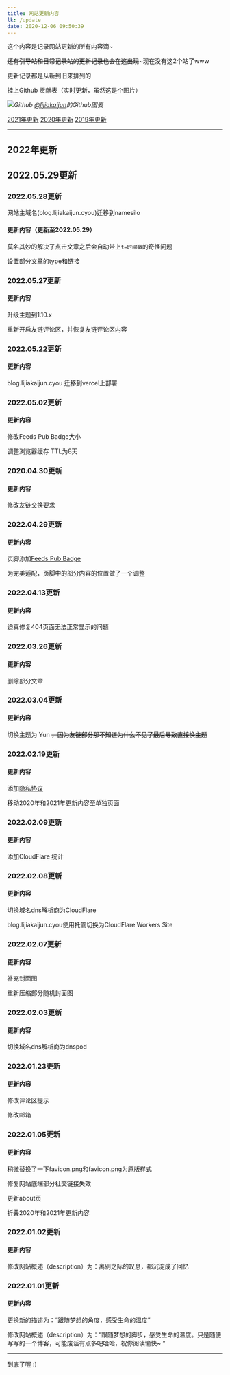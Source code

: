 ```yaml
---
title: 网站更新内容
lk: /update
date: 2020-12-06 09:50:39
---
```


这个内容是记录网站更新的所有内容滴~

~~还有引导站和日常记录站的更新记录也会在这出现~~~现在没有这2个站了www

更新记录都是从新到旧来排列的

挂上Github 贡献表（实时更新，虽然这是个图片）

![](https://ghchart.rshah.org/lijiakaijun)_Github [@lijiakaijun](https://github.com/lijiakaijun)的Github图表_

[2021年更新](/update/2021) [2020年更新](/update/2020) [2019年更新](/update/2019)

---

## 2022年更新

## 2022.05.29更新

### 2022.05.28更新

网站主域名(blog.lijiakaijun.cyou)迁移到namesilo

<!--修改域名管理者等-->

<!--修改部分内容-->

#### 更新内容（更新至2022.05.29）

莫名其妙的解决了点击文章之后会自动带上`t=时间戳`的奇怪问题

设置部分文章的type和链接

### 2022.05.27更新

#### 更新内容

升级主题到1.10.x

重新开启友链评论区，并恢复友链评论区内容

### 2022.05.22更新

#### 更新内容

blog.lijiakaijun.cyou 迁移到vercel上部署

### 2022.05.02更新

#### 更新内容

修改Feeds Pub Badge大小

调整浏览器缓存 TTL为8天

### 2020.04.30更新

#### 更新内容

修改友链交换要求

### 2022.04.29更新

#### 更新内容

页脚添加[Feeds Pub Badge](https://badge.feeds.pub/)

为完美适配，页脚中的部分内容的位置做了一个调整

### 2022.04.13更新

#### 更新内容

迫真修复404页面无法正常显示的问题

### 2022.03.26更新

#### 更新内容

删除部分文章

### 2022.03.04更新

#### 更新内容

切换主题为 Yun ~~，因为友链部分那不知道为什么不见了最后导致直接换主题~~

### 2022.02.19更新

#### 更新内容

添加[隐私协议](/privacy-policy)

移动2020年和2021年更新内容至单独页面

### 2022.02.09更新

#### 更新内容

添加CloudFlare 统计

### 2022.02.08更新

#### 更新内容

切换域名dns解析商为CloudFlare

blog.lijiakaijun.cyou使用托管切换为CloudFlare Workers Site

### 2022.02.07更新

#### 更新内容

补充封面图

重新压缩部分随机封面图

### 2022.02.03更新

#### 更新内容

切换域名dns解析商为dnspod

### 2022.01.23更新

#### 更新内容

修改评论区提示

修改邮箱

### 2022.01.05更新

#### 更新内容

稍微替换了一下favicon.png和favicon.png为原版样式

修复网站底端部分社交链接失效

更新about页

折叠2020年和2021年更新内容

### 2022.01.02更新

#### 更新内容

修改网站概述（description）为：离别之际的叹息，都沉淀成了回忆

### 2022.01.01更新

#### 更新内容

更换新的描述为：“跟随梦想的角度，感受生命的温度”

修改网站概述（description）为：“跟随梦想的脚步，感受生命的温度。只是随便写写的一个博客，可能废话有点多吧哈哈，祝你阅读愉快~ ”

---

到底了喔 :)

<!--
Hi~ o(*￣▽￣*)ブ

这里是真的没有多少东西哦~

阿里嘎多~

2020.07.05 11:46:30
-->